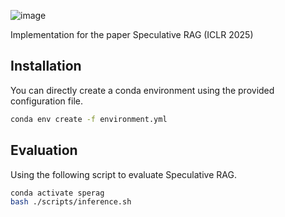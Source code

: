 ![image](https://github.com/user-attachments/assets/eb1baddd-4903-431e-b352-44d5d57784d2)

Implementation for the paper Speculative RAG (ICLR 2025)

## Installation
You can directly create a conda environment using the provided configuration file.
```bash
conda env create -f environment.yml
```

## Evaluation
Using the following script to evaluate Speculative RAG.
```bash
conda activate sperag
bash ./scripts/inference.sh
```
